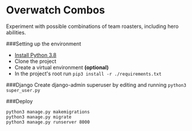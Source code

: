 # Overwatch Combos
Experiment with possible combinations of team roasters, including hero abilities.

###Setting up the environment
* [Install Python 3.8](https://www.python.org/downloads/)
* Clone the project
* Create a virtual environment **(optional)**
* In the project's root run ```pip3 install -r ./requirements.txt```

###Django
Create django-admin superuser by editing and running ```python3 super_user.py```

###Deploy
```
python3 manage.py makemigrations
python3 manage.py migrate
python3 manage.py runserver 8000
```
